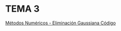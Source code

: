 
# TEMA 3

[Métodos Numéricos - Eliminación Gaussiana Código](/M-todos-Num-ricos/TEMA_3/Eliminación-Gaussiana/Código.md)
